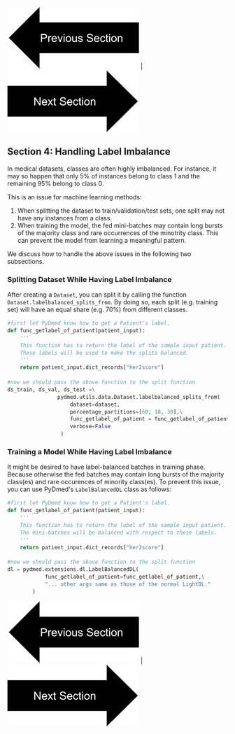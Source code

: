


[![button](prevsectionv3.png)](tutorial_section3.html) | [![button](nextsectionv3.png)](tutorial_section5.html)

## Section 4: Handling Label Imbalance

In medical datasets, classes are often highly imbalanced. 
For instance, it may so happen that only 5% of instances belong to class 1 and the remaining 95% belong to class 0.

This is an issue for machine learning methods:
1. When splitting the dataset to train/validation/test sets, one split may not have any instances from a class.
2. When training the model, the fed mini-batches may contain long bursts of the majority class and rare occurrences of the minotrity class.
This can prevent the model from learning a meaningful pattern.

We discuss how to handle the above issues in the following two subsections.

### Splitting Dataset While Having Label Imbalance
After creating a `Dataset`, you can split it by calling the function `Dataset.labelbalanced_splits_from`. 
By doing so, each split (e.g. training set) will have an equal share (e.g. 70%) from different classes. 
```python
#first let PyDmed know how to get a Patient's label.
def func_getlabel_of_patient(patient_input):
    '''
    This function has to return the label of the sample input patient. 
    These labels will be used to make the splits balanced. 
    '''
    return patient_input.dict_records["her2score"]

#now we should pass the above function to the split function
ds_train, ds_val, ds_test =\
                pydmed.utils.data.Dataset.labelbalanced_splits_from(
                    dataset=dataset,
                    percentage_partitions=[60, 10, 30],\
                    func_getlabel_of_patient = func_getlabel_of_patient,
                    verbose=False
                 )

```

### Training a Model While Having Label Imbalance
It might be desired to have label-balanced batches in training phase. 
Because otherwise the fed batches may contain long bursts of the majority class(es)
and rare occurences of minority class(es).
To prevent this issue, you can use PyDmed's `LabelBalancedDL` class as follows:
```python
#first let PyDmed know how to get a Patient's label.
def func_getlabel_of_patient(patient_input):
    '''
    This function has to return the label of the sample input patient. 
    The mini-batches will be balanced with respect to these labels. 
    '''
    return patient_input.dict_records["her2score"]

#now we should pass the above function to the split function
dl = pydmed.extensions.dl.LabelBalancedDL(
            func_getlabel_of_patient=func_getlabel_of_patient,\
            "... other args same as those of the normal LightDL."
        )

```  


[![button](prevsectionv3.png)](tutorial_section3.html) | [![button](nextsectionv3.png)](tutorial_section5.html)

